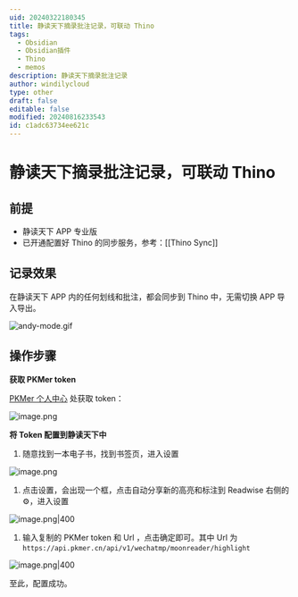 ```yaml
---
uid: 20240322180345
title: 静读天下摘录批注记录，可联动 Thino
tags:
  - Obsidian
  - Obsidian插件
  - Thino
  - memos
description: 静读天下摘录批注记录
author: windilycloud
type: other
draft: false
editable: false
modified: 20240816233543
id: c1adc63734ee621c
---
```


# 静读天下摘录批注记录，可联动 Thino

## 前提

- 静读天下 APP 专业版
- 已开通配置好 Thino 的同步服务，参考：[[Thino Sync]]

## 记录效果

在静读天下 APP 内的任何划线和批注，都会同步到 Thino 中，无需切换 APP 导入导出。

![andy-mode.gif](https://cdn.pkmer.cn/images/202403221257434.gif)

## 操作步骤

**获取 PKMer token**

[PKMer 个人中心](https://pkmer.cn/products/UserProfile/) 处获取 token：

![image.png](https://cdn.pkmer.cn/images/202403221226008.png!pkmer)

**将 Token 配置到静读天下中**

1. 随意找到一本电子书，找到书签页，进入设置

![image.png](https://cdn.pkmer.cn/images/202403221230023.png!pkmer)

1. 点击设置，会出现一个框，点击自动分享新的高亮和标注到 Readwise 右侧的⚙️，进入设置

![image.png|400](https://cdn.pkmer.cn/images/202403221232310.png!pkmer)

1. 输入复制的 PKMer token 和 Url ，点击确定即可。其中 Url 为 `https://api.pkmer.cn/api/v1/wechatmp/moonreader/highlight`

![image.png|400](https://cdn.pkmer.cn/images/202403221233508.png!pkmer)

至此，配置成功。